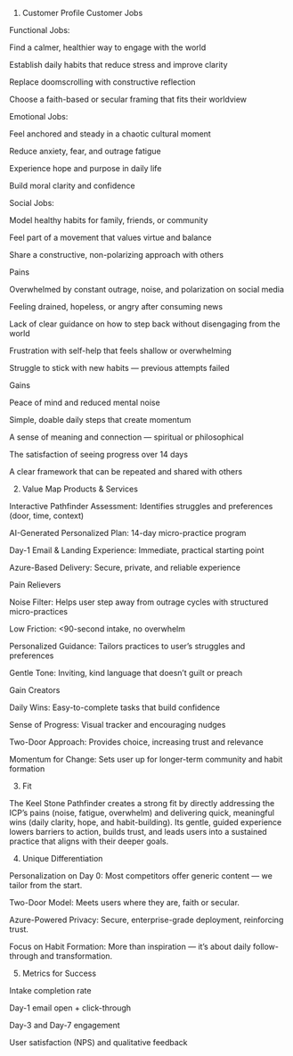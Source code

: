 1) Customer Profile
Customer Jobs

Functional Jobs:

Find a calmer, healthier way to engage with the world

Establish daily habits that reduce stress and improve clarity

Replace doomscrolling with constructive reflection

Choose a faith-based or secular framing that fits their worldview

Emotional Jobs:

Feel anchored and steady in a chaotic cultural moment

Reduce anxiety, fear, and outrage fatigue

Experience hope and purpose in daily life

Build moral clarity and confidence

Social Jobs:

Model healthy habits for family, friends, or community

Feel part of a movement that values virtue and balance

Share a constructive, non-polarizing approach with others

Pains

Overwhelmed by constant outrage, noise, and polarization on social media

Feeling drained, hopeless, or angry after consuming news

Lack of clear guidance on how to step back without disengaging from the world

Frustration with self-help that feels shallow or overwhelming

Struggle to stick with new habits — previous attempts failed

Gains

Peace of mind and reduced mental noise

Simple, doable daily steps that create momentum

A sense of meaning and connection — spiritual or philosophical

The satisfaction of seeing progress over 14 days

A clear framework that can be repeated and shared with others

2) Value Map
Products & Services

Interactive Pathfinder Assessment: Identifies struggles and preferences (door, time, context)

AI-Generated Personalized Plan: 14-day micro-practice program

Day-1 Email & Landing Experience: Immediate, practical starting point

Azure-Based Delivery: Secure, private, and reliable experience

Pain Relievers

Noise Filter: Helps user step away from outrage cycles with structured micro-practices

Low Friction: <90-second intake, no overwhelm

Personalized Guidance: Tailors practices to user’s struggles and preferences

Gentle Tone: Inviting, kind language that doesn’t guilt or preach

Gain Creators

Daily Wins: Easy-to-complete tasks that build confidence

Sense of Progress: Visual tracker and encouraging nudges

Two-Door Approach: Provides choice, increasing trust and relevance

Momentum for Change: Sets user up for longer-term community and habit formation

3) Fit

The Keel Stone Pathfinder creates a strong fit by directly addressing the ICP’s pains (noise, fatigue, overwhelm) and delivering quick, meaningful wins (daily clarity, hope, and habit-building). Its gentle, guided experience lowers barriers to action, builds trust, and leads users into a sustained practice that aligns with their deeper goals.

4) Unique Differentiation

Personalization on Day 0: Most competitors offer generic content — we tailor from the start.

Two-Door Model: Meets users where they are, faith or secular.

Azure-Powered Privacy: Secure, enterprise-grade deployment, reinforcing trust.

Focus on Habit Formation: More than inspiration — it’s about daily follow-through and transformation.

5) Metrics for Success

Intake completion rate

Day-1 email open + click-through

Day-3 and Day-7 engagement

User satisfaction (NPS) and qualitative feedback